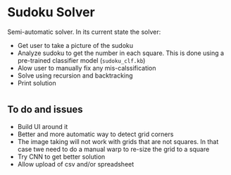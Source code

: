 # Sudoku Solver

Semi-automatic solver. In its current state the solver:

* Get user to take a picture of the sudoku
* Analyze sudoku to get the number in each square. This is done using a pre-trained classifier model (`sudoku_clf.kb`)
* Alow user to manually fix any mis-calssification
* Solve using recursion and backtracking
* Print solution

# 

## To do and issues

* Build UI around it
* Better and more automatic way to detect grid corners
* The image taking will  not work with grids that are not squares. In that case twe need to do a manual warp to re-size the grid to a square
* Try CNN to  get better solution
* Allow upload of csv and/or spreadsheet

